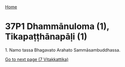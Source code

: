 
[Home](/)

# 37P1 Dhammānuloma (1), Tikapaṭṭhānapāḷi (1)

1\. Namo tassa Bhagavato Arahato Sammāsambuddhassa.


[Go to next page (7 Vitakkattika)](7.md)


